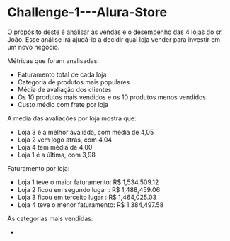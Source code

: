 # Challenge-1---Alura-Store

O propósito deste é analisar as vendas e o desempenho das 4 lojas do sr. João. Esse análise irá ajudá-lo a decidir qual loja vender para investir em um novo negócio.

Métricas que foram analisadas:
  * Faturamento total de cada loja
  * Categoria de produtos mais populares
  * Média de avaliação dos clientes
  * Os 10 produtos mais vendidos e os 10 produtos menos vendidos
  * Custo médio com frete por loja




A média das avaliações por loja mostra que:
  * Loja 3 é a melhor avaliada, com média de 4,05
  * Loja 2 vem logo atrás, com 4,04
  * Loja 4 tem média de 4,00
  * Loja 1 é a última, com 3,98

Faturamento por loja:
  * Loja 1 teve o maior faturamento: R$ 1,534,509.12
  * Loja 2 ficou em segundo lugar : R$ 1,488,459.06
  * Loja 3 ficou em terceito lugar : R$ 1,464,025.03
  * Loja 4 teve o menor faturamento: R$ 1,384,497.58

As categorias mais vendidas:

  * 
